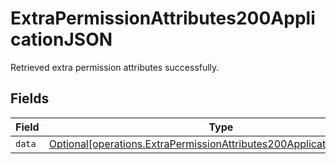 # ExtraPermissionAttributes200ApplicationJSON

Retrieved extra permission attributes successfully.


## Fields

| Field                                                                                                                                                  | Type                                                                                                                                                   | Required                                                                                                                                               | Description                                                                                                                                            |
| ------------------------------------------------------------------------------------------------------------------------------------------------------ | ------------------------------------------------------------------------------------------------------------------------------------------------------ | ------------------------------------------------------------------------------------------------------------------------------------------------------ | ------------------------------------------------------------------------------------------------------------------------------------------------------ |
| `data`                                                                                                                                                 | [Optional[operations.ExtraPermissionAttributes200ApplicationJSONData]](undefined/models/operations/extrapermissionattributes200applicationjsondata.md) | :heavy_minus_sign:                                                                                                                                     | N/A                                                                                                                                                    |